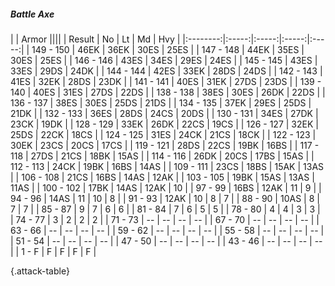 ##### Battle Axe

|      |   Armor   ||||
|   Result   |   No   |   Lt   |   Md   |   Hvy   |
|:--------:|:-----:|:-----:|:-----:|:-----:|
| 149 - 150 | 46EK | 36EK | 30ES | 25ES |
| 147 - 148 | 44EK | 35ES | 30ES | 25ES |
| 146 - 146 | 43ES | 34ES | 29ES | 24ES |
| 145 - 145 | 43ES | 33ES | 29DS | 24DK |
| 144 - 144 | 42ES | 33EK | 28DS | 24DS |
| 142 - 143 | 41ES | 32EK | 28DS | 23DK |
| 141 - 141 | 40ES | 31EK | 27DS | 23DS |
| 139 - 140 | 40ES | 31ES | 27DS | 22DS |
| 138 - 138 | 38ES | 30ES | 26DK | 22DS |
| 136 - 137 | 38ES | 30ES | 25DS | 21DS |
| 134 - 135 | 37EK | 29ES | 25DS | 21DK |
| 132 - 133 | 36ES | 28DS | 24CS | 20DS |
| 130 - 131 | 34ES | 27DK | 23CK | 19DK |
| 128 - 129 | 33EK | 26DK | 22CS | 19CS |
| 126 - 127 | 32EK | 25DS | 22CK | 18CS |
| 124 - 125 | 31ES | 24CK | 21CS | 18CK |
| 122 - 123 | 30EK | 23CS | 20CS | 17CS |
| 119 - 121 | 28DS | 22CS | 19BK | 16BS |
| 117 - 118 | 27DS | 21CS | 18BK | 15AS |
| 114 - 116 | 26DK | 20CS | 17BS | 15AS |
| 112 - 113 | 24CK | 19BK | 16BS | 14AS |
| 109 - 111 | 23CS | 18BS | 15AK | 13AS |
| 106 - 108 | 21CS | 16BS | 14AS | 12AK |
| 103 - 105 | 19BK | 15AS | 13AS | 11AS |
| 100 - 102 | 17BK | 14AS | 12AK | 10 |
| 97 - 99 | 16BS | 12AK | 11 | 9 |
| 94 - 96 | 14AS | 11 | 10 | 8 |
| 91 - 93 | 12AK | 10 | 8 | 7 |
| 88 - 90 | 10AS | 8 | 7 | 7 |
| 85 - 87 | 9 | 7 | 6 | 6 |
| 81 - 84 | 7 | 6 | 5 | 5 |
| 78 - 80 | 4 | 4 | 3 | 3 |
| 74 - 77 | 3 | 2 | 2 | 2 |
| 71 - 73 | --  | --  | --  | --  |
| 67 - 70 | --  | --  | --  | --  |
| 63 - 66 | --  | --  | --  | --  |
| 59 - 62 | --  | --  | --  | --  |
| 55 - 58 | --  | --  | --  | --  |
| 51 - 54 | --  | --  | --  | --  |
| 47 - 50 | --  | --  | --  | --  |
| 43 - 46 | --  | --  | --  | --  |
| 1 - F | F | F | F | F |

{.attack-table}
